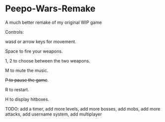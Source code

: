 # Peepo-Wars-Remake
A much better remake of my original WIP game

Controls:

wasd or arrow keys for movement.

Space to fire your weapons.

1, 2 to choose between the two weapons.

M to mute the music.

~~P to pause the game~~.

R to restart.

H to display hitboxes.

TODO:
add a timer,
add more levels,
add more bosses,
add mobs,
add more attacks,
add username system,
add multiplayer

